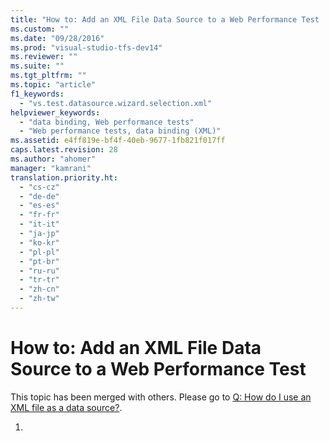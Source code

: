 ```yaml
---
title: "How to: Add an XML File Data Source to a Web Performance Test | hehe"
ms.custom: ""
ms.date: "09/28/2016"
ms.prod: "visual-studio-tfs-dev14"
ms.reviewer: ""
ms.suite: ""
ms.tgt_pltfrm: ""
ms.topic: "article"
f1_keywords: 
  - "vs.test.datasource.wizard.selection.xml"
helpviewer_keywords: 
  - "data binding, Web performance tests"
  - "Web performance tests, data binding (XML)"
ms.assetid: e4ff819e-bf4f-40eb-9677-1fb821f017ff
caps.latest.revision: 28
ms.author: "ahomer"
manager: "kamrani"
translation.priority.ht: 
  - "cs-cz"
  - "de-de"
  - "es-es"
  - "fr-fr"
  - "it-it"
  - "ja-jp"
  - "ko-kr"
  - "pl-pl"
  - "pt-br"
  - "ru-ru"
  - "tr-tr"
  - "zh-cn"
  - "zh-tw"
---
```

# How to: Add an XML File Data Source to a Web Performance Test
This topic has been merged with others. Please go to [Q: How do I use an XML file as a data source?](../test/add-a-data-source-to-a-web-performance-test.md#AddingDataBindingWebTest_QA_XMLFile).  
  
1.
